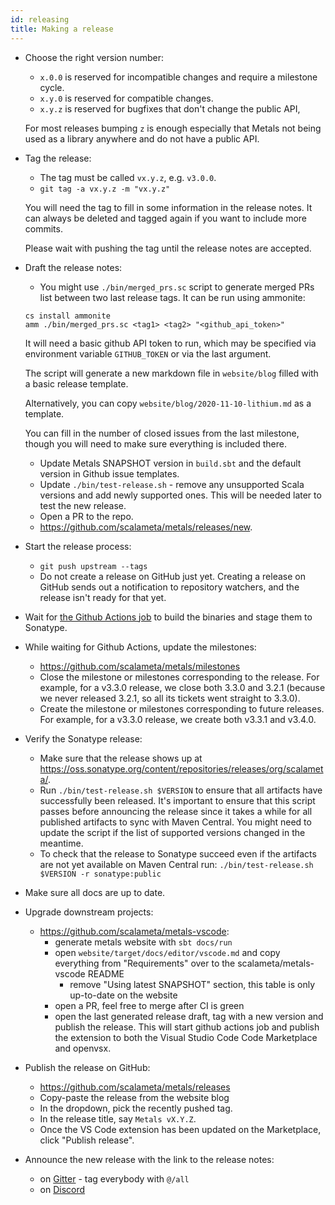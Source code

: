 ```yaml
---
id: releasing
title: Making a release
---
```


- Choose the right version number:

  - `x.0.0` is reserved for incompatible changes and require a milestone cycle.
  - `x.y.0` is reserved for compatible changes.
  - `x.y.z` is reserved for bugfixes that don't change the public API,

  For most releases bumping `z` is enough especially that Metals not being used
  as a library anywhere and do not have a public API.

- Tag the release:

  - The tag must be called `vx.y.z`, e.g. `v3.0.0`.
  - `git tag -a vx.y.z -m "vx.y.z"`

  You will need the tag to fill in some information in the release notes. It can
  always be deleted and tagged again if you want to include more commits.

  Please wait with pushing the tag until the release notes are accepted.

- Draft the release notes:

  - You might use `./bin/merged_prs.sc` script to generate merged PRs list
    between two last release tags. It can be run using ammonite:

  ```
  cs install ammonite
  amm ./bin/merged_prs.sc <tag1> <tag2> "<github_api_token>"
  ```

  It will need a basic github API token to run, which may be specified via
  environment variable `GITHUB_TOKEN` or via the last argument.

  The script will generate a new markdown file in `website/blog` filled with a
  basic release template.

  Alternatively, you can copy `website/blog/2020-11-10-lithium.md` as a
  template.

  You can fill in the number of closed issues from the last milestone, though
  you will need to make sure everything is included there.

  - Update Metals SNAPSHOT version in `build.sbt` and the default version in
    Github issue templates.
  - Update `./bin/test-release.sh` - remove any unsupported Scala versions and
    add newly supported ones. This will be needed later to test the new release.
  - Open a PR to the repo.
  - https://github.com/scalameta/metals/releases/new.

- Start the release process:

  - `git push upstream --tags`
  - Do not create a release on GitHub just yet. Creating a release on GitHub
    sends out a notification to repository watchers, and the release isn't ready
    for that yet.

- Wait for
  [the Github Actions job](https://github.com/scalameta/metals/actions?query=workflow%3ARelease)
  to build the binaries and stage them to Sonatype.

- While waiting for Github Actions, update the milestones:

  - https://github.com/scalameta/metals/milestones
  - Close the milestone or milestones corresponding to the release. For example,
    for a v3.3.0 release, we close both 3.3.0 and 3.2.1 (because we never
    released 3.2.1, so all its tickets went straight to 3.3.0).
  - Create the milestone or milestones corresponding to future releases. For
    example, for a v3.3.0 release, we create both v3.3.1 and v3.4.0.

- Verify the Sonatype release:

  - Make sure that the release shows up at
    https://oss.sonatype.org/content/repositories/releases/org/scalameta/.
  - Run `./bin/test-release.sh $VERSION` to ensure that all artifacts have
    successfully been released. It's important to ensure that this script passes
    before announcing the release since it takes a while for all published
    artifacts to sync with Maven Central. You might need to update the script if
    the list of supported versions changed in the meantime.
  - To check that the release to Sonatype succeed even if the artifacts are not
    yet available on Maven Central run:
    `./bin/test-release.sh $VERSION -r sonatype:public`

- Make sure all docs are up to date.

- Upgrade downstream projects:

  - https://github.com/scalameta/metals-vscode:
    - generate metals website with `sbt docs/run`
    - open `website/target/docs/editor/vscode.md` and copy everything from
      "Requirements" over to the scalameta/metals-vscode README
      - remove "Using latest SNAPSHOT" section, this table is only up-to-date on
        the website
    - open a PR, feel free to merge after CI is green
    - open the last generated release draft, tag with a new version and publish
      the release. This will start github actions job and publish the extension
      to both the Visual Studio Code Code Marketplace and openvsx.

- Publish the release on GitHub:

  - https://github.com/scalameta/metals/releases
  - Copy-paste the release from the website blog
  - In the dropdown, pick the recently pushed tag.
  - In the release title, say `Metals vX.Y.Z`.
  - Once the VS Code extension has been updated on the Marketplace, click
    "Publish release".

- Announce the new release with the link to the release notes:
  - on [Gitter](https://gitter.im/scalameta/metals) - tag everybody with `@/all`
  - on [Discord](https://discord.com/invite/RFpSVth)
